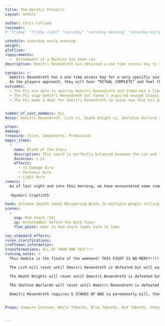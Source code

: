 ```yaml
---
title: The Heretic Prevails
Layout: module

author: Chris Colland
reviewer: 
# "friday" "friday night" "saturday" "saturday morning" "saturday early afternoon" "saturday early evening" "saturday night" "reaction" "tavern setup" "townsfolk" "randoms"

schedule: saturday early evening
weight: 
plotline: 
requirements: 
  -  Entombment of a Machine has been ran
description: Demitri Revendreth has obtained a one time access key to the Tower from an entity known as “The Chaotic One” At Midnight he plans a ritual to crack the barrier of the Tower just long enough to let one soul escape to seal the deal he made.

synopsis: >
  Demitri Revendreth has a one time access key for a very specific soul that The Chaotic One is looking for. When the ritual begin on the Dark Tower, Solomon Zeneth sends a Whispering Wind to multiple PCs,  Little do the players know Demitri has begun 2 rituals, one targeting the Dark Tower with the intention of Backlashing it as a means to Super Charge the One Time Access Key. 
  As the players approach, they will hear “RITUAL COMPLETE” and feel the Dark Tower come to life. Demitri Revendreth, The Prince of North March, under the One True King Valdrick, attempts to open the Dark Tower of Moutesque as per his deal with The Chaotic One. Demitri is not fully aware of the power he toys with. The One Time Access Key is a one way ticket for a Single Soul to be let out. Demitri has been a pawn of The Chaotic One for a few years now fighting a shadow war he didn’t care to wage. As the players approach the Mod Shack, the mod marshal will call “RITUAL COMPLETE” and then a HOLD will be called to read the section 
outcomes: 
  - The PCs are able to destroy Demitri Revendreth and Stake Him 5 Times
  - The PCs stop Demitri Revendreth but haven’t acquired enough Stakes to Perm him
  - The PCs make a deal for Demitri Revendreth to leave now that his purpose is complete, unknowing to them that his “escape” will mean they face him in July.


number_of_cast_members: ALL
Roles: Demitri Revendreth, Lich x1, Death Knight x2, Skeleton Warlord x4 (Remander)

props: 
makeup: 
treasure: Coins, Components, Production
magic_items:
  - 
    name: Blade of the Stars
    description: This sword is perfectly balanced between the sun and the moon, its embrace gleams both the darkness of night and the radiant aura of daylight
    duration: 1 yr
    effects: 
      - +3 Damage Aura
      - Darkness Aura
      - Light Aura
rumors: |
  As of last night and into this morning, we have encountered some roaming Undead in the forest around Cryptinith and near Moutesque. We have sent message to the mages who reside in Moutesque to hear any reports they have left but we aren’t hopefull for a response. One of the Undead had the Order who protects Moutesque attire on so we fear the worse. We will increase our patrols and send Hakkens Blade into the forest to cut down all wretched Undead we find.  This Friday can’t come soon enough. I want to find out the happenings in Moutesque. Safe travels to Crypinth heroes.
  
  ~Kyumiri Cryptinth

hook: Solomon Zeneth sends Whispering Winds to multiple people telling them the final Ritual has begun for the Dark Tower of Moutesque!!!
scenes: 
  - 
    oog: Mod Shack (IG) 
    ig: Antechamber before the Dark Tower
    flee_point: door to mod shack leads back to town

non_standard_effects: 
rules_clarifications: 
craftsman_information: 
transformations: ALL OF THEM AND YES!!!!
running_notes: > 
  This module is the finale of the weekend! THIS FIGHT IS NO MERCY!!!!! THE GLOVES ARE OFF!!!!! VALDRICK DON’T PLAY WEAK GAMES!!!! 

  The Lich will reset until Demitri Revendreth is defeated but will wait 60 second between

  The Death Knights will reset until Demitri Revendreth is defeated but will wait 60 second between

  The Skelton Warlords will reset until Demitri Revendreth is defeated but will wait 20 second between

  Demitri Revendreth requires 5 STAKES OF WOE to permanently kill, these can be acquired, quested for, earned as favor, created throughout the weekend

 
Props: Vampire Costume, White Tabards, Blue Tabards, Red Tabards, Undead Makeup, Blood


---
```




